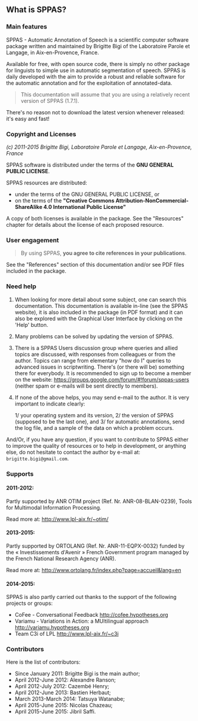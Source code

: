 ## What is SPPAS?


### Main features

SPPAS - Automatic Annotation of Speech is a scientific computer software
package written and maintained by Brigitte Bigi of
the Laboratoire Parole et Langage, in Aix-en-Provence, France.

Available for free, with open source code, there is simply no other package
for linguists to simple use in automatic segmentation of speech.
SPPAS is daily developed with the aim to provide a robust and reliable
software for the automatic annotation and for the exploitation of
annotated-data.

>This documentation will assume that you are using a relatively recent
>version of SPPAS (1.7.1).

There's no reason not to download the latest version whenever released:
it's easy and fast!


### Copyright and Licenses

*(c) 2011-2015 Brigitte Bigi, Laboratoire Parole et Langage, Aix-en-Provence, France*

SPPAS software is distributed under the terms of the **GNU GENERAL PUBLIC
LICENSE**.

SPPAS resources are distributed:

- under the terms of the GNU GENERAL PUBLIC LICENSE, or
- on the terms of the **"Creative Commons Attribution-NonCommercial-ShareAlike 4.0 International Public License"**

A copy of both licenses is available in the package.
See the "Resources" chapter for details about the license of each proposed
resource.


### User engagement

>By using SPPAS, **you agree to cite references in your publications**.

See the "References" section of this documentation and/or see PDF 
files included in the package.


### Need help

1. When looking for more detail about some subject, one can search this 
documentation. This documentation is available in-line (see the SPPAS website),
it is also included in the package (in PDF format) and it can also be explored
with the Graphical User Interface by clicking on the 'Help' button.

2. Many problems can be solved by updating the version of SPPAS.

3. There is a SPPAS Users discussion group where queries and allied topics
are discussed, with responses from colleagues or from the author.
Topics can range from elementary "how do I" queries to advanced
issues in scriptwriting. 
There's (or there will be) something there for everybody.
It is recommended to sign up to become a member on the website: 
<https://groups.google.com/forum/#!forum/sppas-users>
(neither spam or e-mails will be sent directly to members).

4. If none of the above helps, you may send e-mail to the author. 
It is very important to indicate clearly: 

    1/ your operating system and its version, 
    2/ the version of SPPAS (supposed to be the last one), and 
    3/ for automatic annotations, send the log file, and a sample of the data 
    on which a problem occurs.
 
And/Or, if you have any question, if you want to contribute to SPPAS either
to improve the quality of resources or to help in development, or anything else,
do not hesitate to contact the author by e-mail at: 
`brigitte.bigi@gmail.com`.


### Supports


#### 2011-2012:

Partly supported by ANR OTIM project (Ref. Nr. ANR-08-BLAN-0239), 
Tools for Multimodal Information Processing.

Read more at: <http://www.lpl-aix.fr/~otim/>


#### 2013-2015:

Partly supported by ORTOLANG (Ref. Nr. ANR-11-EQPX-0032) funded by the 
« Investissements d'Avenir » French Government program managed by the 
French National Research Agency (ANR).

Read more at: <http://www.ortolang.fr/index.php?page=accueil&lang=en>


#### 2014-2015:

SPPAS is also partly carried out thanks to the support of the
following projects or groups:

- CoFee - Conversational Feedback <http://cofee.hypotheses.org>
- Variamu - Variations in Action: a MUltilingual approach <http://variamu.hypotheses.org>
- Team C3i of LPL <http://www.lpl-aix.fr/~c3i>


### Contributors

Here is the list of contributors:

* Since January 2011: Brigitte Bigi is the main author;
* April 2012-June 2012: Alexandre Ranson;
* April 2012-July 2012: Cazembé Henry;
* April 2012-June 2013: Bastien Herbaut;
* March 2013-March 2014: Tatsuya Watanabe;
* April 2015-June 2015: Nicolas Chazeau;
* April 2015-June 2015: Jibril Saffi.
